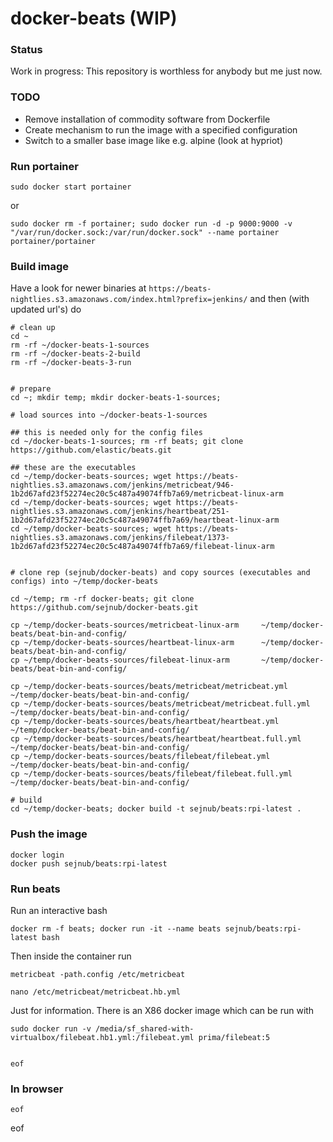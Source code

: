 # docker-beats (WIP)


### Status 
Work in progress: This repository is worthless for anybody but me just now.


### TODO

* Remove installation of commodity software from Dockerfile
* Create mechanism to run the image with a specified configuration
* Switch to a smaller base image like e.g. alpine (look at hypriot)


### Run portainer

    sudo docker start portainer

or

    sudo docker rm -f portainer; sudo docker run -d -p 9000:9000 -v "/var/run/docker.sock:/var/run/docker.sock" --name portainer portainer/portainer


### Build image 
Have a look for newer binaries at `https://beats-nightlies.s3.amazonaws.com/index.html?prefix=jenkins/` and then (with updated url's) do
    
    # clean up
    cd ~
    rm -rf ~/docker-beats-1-sources
    rm -rf ~/docker-beats-2-build
    rm -rf ~/docker-beats-3-run
    
    
    # prepare
    cd ~; mkdir temp; mkdir docker-beats-1-sources;
    
    # load sources into ~/docker-beats-1-sources
    
    ## this is needed only for the config files
    cd ~/docker-beats-1-sources; rm -rf beats; git clone https://github.com/elastic/beats.git
    
    ## these are the executables
    cd ~/temp/docker-beats-sources; wget https://beats-nightlies.s3.amazonaws.com/jenkins/metricbeat/946-1b2d67afd23f52274ec20c5c487a49074ffb7a69/metricbeat-linux-arm 
    cd ~/temp/docker-beats-sources; wget https://beats-nightlies.s3.amazonaws.com/jenkins/heartbeat/251-1b2d67afd23f52274ec20c5c487a49074ffb7a69/heartbeat-linux-arm
    cd ~/temp/docker-beats-sources; wget https://beats-nightlies.s3.amazonaws.com/jenkins/filebeat/1373-1b2d67afd23f52274ec20c5c487a49074ffb7a69/filebeat-linux-arm
    

    # clone rep (sejnub/docker-beats) and copy sources (executables and configs) into ~/temp/docker-beats

    cd ~/temp; rm -rf docker-beats; git clone https://github.com/sejnub/docker-beats.git

    cp ~/temp/docker-beats-sources/metricbeat-linux-arm     ~/temp/docker-beats/beat-bin-and-config/
    cp ~/temp/docker-beats-sources/heartbeat-linux-arm      ~/temp/docker-beats/beat-bin-and-config/
    cp ~/temp/docker-beats-sources/filebeat-linux-arm       ~/temp/docker-beats/beat-bin-and-config/

    cp ~/temp/docker-beats-sources/beats/metricbeat/metricbeat.yml       ~/temp/docker-beats/beat-bin-and-config/
    cp ~/temp/docker-beats-sources/beats/metricbeat/metricbeat.full.yml  ~/temp/docker-beats/beat-bin-and-config/
    cp ~/temp/docker-beats-sources/beats/heartbeat/heartbeat.yml         ~/temp/docker-beats/beat-bin-and-config/
    cp ~/temp/docker-beats-sources/beats/heartbeat/heartbeat.full.yml    ~/temp/docker-beats/beat-bin-and-config/
    cp ~/temp/docker-beats-sources/beats/filebeat/filebeat.yml           ~/temp/docker-beats/beat-bin-and-config/
    cp ~/temp/docker-beats-sources/beats/filebeat/filebeat.full.yml      ~/temp/docker-beats/beat-bin-and-config/
    
    # build
    cd ~/temp/docker-beats; docker build -t sejnub/beats:rpi-latest .


### Push the image 

    docker login
    docker push sejnub/beats:rpi-latest
    

### Run beats

Run an interactive bash

    docker rm -f beats; docker run -it --name beats sejnub/beats:rpi-latest bash

Then inside the container run

    metricbeat -path.config /etc/metricbeat 
    
    nano /etc/metricbeat/metricbeat.hb.yml
    
    
Just for information. There is an X86 docker image which can be run with

    sudo docker run -v /media/sf_shared-with-virtualbox/filebeat.hb1.yml:/filebeat.yml prima/filebeat:5


    eof



### In browser

    eof
 
 
 
 
 
 
eof
